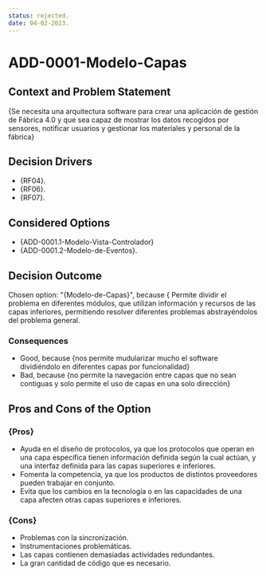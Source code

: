 ```yaml
---
status: rejected.
date: 04-02-2023.
---
```

# ADD-0001-Modelo-Capas

## Context and Problem Statement

{Se necesita una arquitectura software para crear una aplicación de gestión de Fábrica 4.0 y que sea capaz de mostrar los datos recogidos por sensores, notificar usuarios y gestionar los materiales y personal de la fábrica}

## Decision Drivers

* {RF04}.
* {RF06}.
* {RF07}.

## Considered Options

* {ADD-0001.1-Modelo-Vista-Controlador}
* {ADD-0001.2-Modelo-de-Eventos}.

## Decision Outcome

Chosen option: "{Modelo-de-Capas}", because { Permite dividir el problema en diferentes módulos, que utilizan información y recursos de las capas inferiores, permitiendo resolver diferentes problemas abstrayéndolos del problema general.

### Consequences

* Good, because {nos permite mudularizar mucho el software dividiéndolo en diferentes capas por funcionalidad}
* Bad, because {no permite la navegación entre capas que no sean contiguas y solo permite el uso de capas en una solo dirección}

## Pros and Cons of the Option

### {Pros}

* Ayuda en el diseño de protocolos, ya que los protocolos que operan en una capa específica tienen información definida según la cual actúan, y una interfaz definida para las capas superiores e inferiores.
* Fomenta la competencia, ya que los productos de distintos proveedores pueden trabajar en conjunto.
* Evita que los cambios en la tecnología o en las capacidades de una capa afecten otras capas superiores e inferiores.

### {Cons}

* Problemas con la sincronización.
* Instrumentaciones problemáticas.
* Las capas contienen demasiadas actividades redundantes.
* La gran cantidad de código que es necesario.
